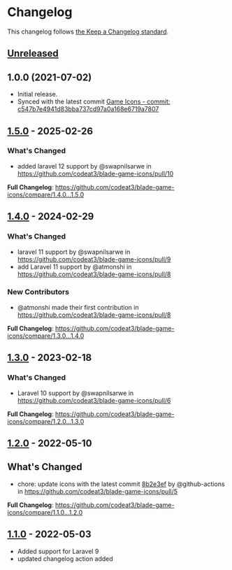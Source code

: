 # Changelog

This changelog follows [the Keep a Changelog standard](https://keepachangelog.com).

## [Unreleased](https://github.com/codeat3/blade-game-icons/compare/1.5.0...HEAD)

## 1.0.0 (2021-07-02)

- Initial release.
- Synced with the latest commit [Game Icons - commit: c547b7e4941d83bba737cd97a0a168e6719a7807](https://github.com/game-icons/icons/commit/c547b7e4941d83bba737cd97a0a168e6719a7807)

## [1.5.0](https://github.com/codeat3/blade-game-icons/compare/1.4.0...1.5.0) - 2025-02-26

### What's Changed

* added laravel 12 support by @swapnilsarwe in https://github.com/codeat3/blade-game-icons/pull/10

**Full Changelog**: https://github.com/codeat3/blade-game-icons/compare/1.4.0...1.5.0

## [1.4.0](https://github.com/codeat3/blade-game-icons/compare/1.3.0...1.4.0) - 2024-02-29

### What's Changed

* laravel 11 support by @swapnilsarwe in https://github.com/codeat3/blade-game-icons/pull/9
* add Laravel 11 support by @atmonshi in https://github.com/codeat3/blade-game-icons/pull/8

### New Contributors

* @atmonshi made their first contribution in https://github.com/codeat3/blade-game-icons/pull/8

**Full Changelog**: https://github.com/codeat3/blade-game-icons/compare/1.3.0...1.4.0

## [1.3.0](https://github.com/codeat3/blade-game-icons/compare/1.2.0...1.3.0) - 2023-02-18

### What's Changed

- Laravel 10 support by @swapnilsarwe in https://github.com/codeat3/blade-game-icons/pull/6

**Full Changelog**: https://github.com/codeat3/blade-game-icons/compare/1.2.0...1.3.0

## [1.2.0](https://github.com/codeat3/blade-game-icons/compare/1.1.0...1.2.0) - 2022-05-10

## What's Changed

- chore: update icons with the latest commit [8b2e3ef](https://github.com/game-icons/icons/commit/8b2e3ef7ff6323a542a095540bb9ec12b717d97c) by @github-actions in https://github.com/codeat3/blade-game-icons/pull/5

**Full Changelog**: https://github.com/codeat3/blade-game-icons/compare/1.1.0...1.2.0

## [1.1.0](https://github.com/codeat3/blade-game-icons/compare/1.8.1...1.1.0) - 2022-05-03

- Added support for Laravel 9
- updated changelog action added
